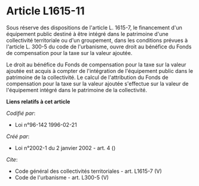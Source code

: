 # Article L1615-11

Sous réserve des dispositions de l'article L. 1615-7, le financement d'un équipement public destiné à être intégré dans le
patrimoine d'une collectivité territoriale ou d'un groupement, dans les conditions prévues à l'article L. 300-5 du code de
l'urbanisme, ouvre droit au bénéfice du Fonds de compensation pour la taxe sur la valeur ajoutée. 

Le droit au bénéfice du Fonds de compensation pour la taxe sur la valeur ajoutée est acquis à compter de l'intégration de
l'équipement public dans le patrimoine de la collectivité. Le calcul de l'attribution du Fonds de compensation pour la taxe
sur la valeur ajoutée s'effectue sur la valeur de l'équipement intégré dans le patrimoine de la collectivité.

**Liens relatifs à cet article**

_Codifié par_:

  - Loi n°96-142 1996-02-21

_Créé par_:

  - Loi n°2002-1 du 2 janvier 2002 - art. 4 ()

_Cite_:

  - Code général des collectivités territoriales - art. L1615-7 (V)
  - Code de l'urbanisme - art. L300-5 (V)
